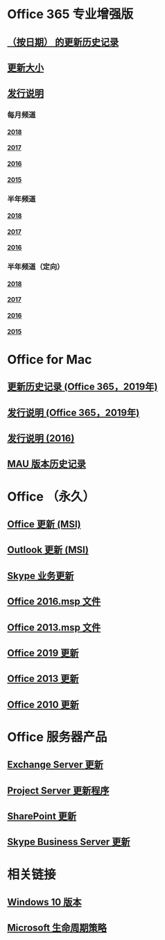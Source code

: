 # Office 365 专业增强版
## [（按日期） 的更新历史记录](update-history-office365-proplus-by-date.md)
## [更新大小](download-sizes-office365-proplus-updates.md)

## [发行说明](release-notes-office365-proplus.md)

### 每月频道
#### [2018](monthly-channel-2018.md)
#### [2017](monthly-channel-2017.md)
#### [2016](monthly-channel-2016.md)
#### [2015](monthly-channel-2015.md)

### 半年频道
#### [2018](semi-annual-channel-2018.md)
#### [2017](semi-annual-channel-2017.md)
#### [2016](semi-annual-channel-2016.md)

### 半年频道（定向）
#### [2018](semi-annual-channel-targeted-2018.md)
#### [2017](semi-annual-channel-targeted-2017.md)
#### [2016](semi-annual-channel-targeted-2016.md)
#### [2015](semi-annual-channel-targeted-2015.md)

# Office for Mac
## [更新历史记录 (Office 365，2019年)](update-history-office-for-mac.md)
## [发行说明 (Office 365，2019年)](release-notes-office-for-mac.md)
## [发行说明 (2016)](release-notes-office-2016-mac.md)
## [MAU 版本历史记录](release-history-microsoft-autoupdate.md)

# Office （永久）
## [Office 更新 (MSI)](office-updates-msi.md)
## [Outlook 更新 (MSI)](outlook-updates-msi.md)
## [Skype 业务更新](https://docs.microsoft.com/SkypeForBusiness/sfb-client-updates)
## [Office 2016.msp 文件](msp-files-office-2016.md)
## [Office 2013.msp 文件](msp-files-office-2013.md)
## [Office 2019 更新](update-history-office-2019.md)
## [Office 2013 更新](update-history-office-2013.md)
## [Office 2010 更新](update-history-office-2010-click-to-run.md)

# Office 服务器产品
## [Exchange Server 更新](https://docs.microsoft.com/Exchange/new-features/build-numbers-and-release-dates)
## [Project Server 更新程序](project-server-updates.md)
## [SharePoint 更新](sharepoint-updates.md)
## [Skype Business Server 更新](https://docs.microsoft.com/SkypeForBusiness/sfb-server-updates)

# 相关链接
## [Windows 10 版本](https://www.microsoft.com/itpro/windows-10/release-information)
## [Microsoft 生命周期策略](https://support.microsoft.com/lifecycle)


